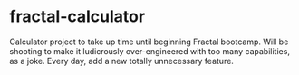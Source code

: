 # fractal-calculator
Calculator project to take up time until beginning Fractal bootcamp. Will be shooting to make it ludicrously over-engineered with too many capabilities, as a joke. Every day, add a new totally unnecessary feature.
